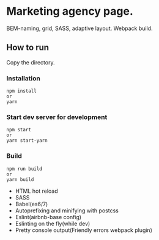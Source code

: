 # Marketing agency page.

BEM-naming, grid, SASS, adaptive layout.
Webpack build.

## How to run

Copy the directory.

### Installation

```
npm install
or
yarn
```

### Start dev server for development

```
npm start
or
yarn start-yarn
```

### Build

```
npm run build
or
yarn build
```

- HTML hot reload
- SASS
- Babel(es6/7)
- Autoprefixing and minifying with postcss
- Eslint(airbnb-base config)
- Eslinting on the fly(while dev)
- Pretty console output(Friendly errors webpack plugin)
